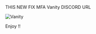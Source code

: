 THIS NEW FIX MFA Vanity DISCORD URL 

![Vanity](https://media.discordapp.net/attachments/1208085425923694643/1298325731419488257/image.png?ex=671bca90&is=671a7910&hm=aee0801e5cbc1b972c6d0fc87b933243ec56d6c132528403f78297ba6641c0bc&=&format=webp&quality=lossless&width=443&height=303)


Enjoy !! 
